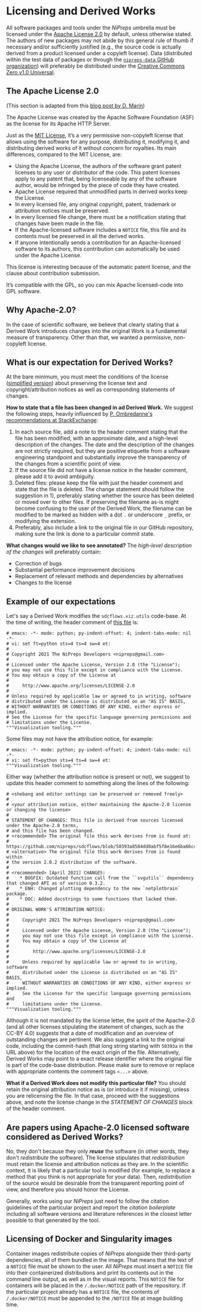 # Licensing and Derived Works

All software packages and tools under the *NiPreps* umbrella must be licensed under the [Apache License 2.0](https://www.apache.org/licenses/LICENSE-2.0) by default, unless otherwise stated.
The authors of new packages may not abide by this general rule of thumb if necessary and/or sufficiently justified (e.g., the source code is actually derived from a product licensed under a copyleft license).
Data (distributed within the test data of packages or through the [`nipreps-data` GitHub organization](https://github.com/nipreps-data)) will preferably be distributed under the [Creative Commons Zero v1.0 Universal](https://choosealicense.com/licenses/cc0-1.0/).

## The Apache License 2.0

(This section is adapted from this [blog post by D. Marín](https://www.toptal.com/open-source/developers-guide-to-open-source-licenses))

The Apache License was created by the Apache Software Foundation (ASF) as the license for its Apache HTTP Server.

Just as the [MIT License](https://choosealicense.com/licenses/mit/), it’s a very permissive non-copyleft license that allows using the software for any purpose, distributing it, modifying it, and distributing derived works of it without concern for royalties. Its main differences, compared to the MIT License, are:

* Using the Apache License, the authors of the software grant patent licenses to any user or distributor of the code. This patent licenses apply to any patent that, being licenseable by any of the software author, would be infringed by the piece of code they have created.
* Apache License required that unmodified parts in derived works keep the License.
* In every licensed file, any original copyright, patent, trademark or attribution notices must be preserved.
* In every licensed file change, there must be a notification stating that changes have been made in the file.
* If the Apache-licensed software includes a `NOTICE` file, this file and its contents must be preserved in all the derived works.
* If anyone intentionally sends a contribution for an Apache-licensed software to its authors, this contribution can automatically be used under the Apache License.

This license is interesting because of the automatic patent license, and the clause about contribution submission.

It’s compatible with the GPL, so you can mix Apache licensed-code into GPL software.

## Why Apache-2.0?

In the case of scientific software, we believe that clearly stating that a Derived Work introduces changes into the original Work is a fundamental measure of transparency.
Other than that, we wanted a permissive, non-copyleft license.

## What is our expectation for Derived Works?

At the bare minimum, you must meet the conditions of the license ([simplified version](https://choosealicense.com/licenses/apache-2.0/)) about preserving the license text and copyright/attribution notices as well as corresponding statements of changes.

**How to state that a file has been changed in ad Derived Work.**
We suggest the following steps, heavily influenced by [P. Ombredanne's recommendations at StackExchange](https://opensource.stackexchange.com/a/4420):

1. In each source file, add a note to the header comment stating that the file has been modified, with an approximate date, and a high-level description of the changes.
   The date and the description of the changes are not strictly required, but they are positive etiquette from a software engineering standpoint and substantially improve the transparency of the changes from a scientific point of view.
1. If the source file did not have a license notice in the header comment, please add it to avoid ambiguity.
1. Deleted files: please keep the file with just the header comment and state that the file is deleted.
   The change statement should follow the suggestion in 1), preferably stating whether the source has been deleted or moved over to other files.
   If preserving the filename as-is might become confusing to the user of the Derived Work, the filename can be modified to be marked as hidden with a dot `.` or underscore `_` prefix, or modifying the extension.
1. Preferably, also include a link to the original file in our GitHub repository, making sure the link is done to a particular commit state.

**What changes would we like to see annotated?**
The *high-level description of the changes* will preferably contain:

* Correction of bugs
* Substantial performance improvement decisions
* Replacement of relevant methods and dependencies by alternatives
* Changes to the license

## Example of our expectations

Let's say a Derived Work modifies the `sdcflows.viz.utils` code-base.
At the time of writing, the header comment of [this file](https://github.com/nipreps/sdcflows/blob/50393a8584dd0abf5f8e16e6ba66c43e1126f844/sdcflows/viz/utils.py) is:

``` {.python linenos=true title="Original Work header comment"}
# emacs: -*- mode: python; py-indent-offset: 4; indent-tabs-mode: nil -*-
# vi: set ft=python sts=4 ts=4 sw=4 et:
#
# Copyright 2021 The NiPreps Developers <nipreps@gmail.com>
# 
# Licensed under the Apache License, Version 2.0 (the "License");
# you may not use this file except in compliance with the License.
# You may obtain a copy of the License at
# 
#     http://www.apache.org/licenses/LICENSE-2.0
# 
# Unless required by applicable law or agreed to in writing, software
# distributed under the License is distributed on an "AS IS" BASIS,
# WITHOUT WARRANTIES OR CONDITIONS OF ANY KIND, either express or implied.
# See the License for the specific language governing permissions and
# limitations under the License.
"""Visualization tooling."""
```

Some files may not have the attribution notice, for example:
``` {.python linenos=true title="Original Work header comment"}
# emacs: -*- mode: python; py-indent-offset: 4; indent-tabs-mode: nil -*-
# vi: set ft=python sts=4 ts=4 sw=4 et:
"""Visualization tooling."""
```

Either way (whether the attribution notice is present or not), we suggest to update this header comment to something along the lines of the following:

``` {.python linenos=true title="Derived Work header comment"}
# <shebang and editor settings can be preserved or removed freely>
#
# <your attribution notice, either maintaining the Apache-2.0 license or changing the license>
#
# STATEMENT OF CHANGES: This file is derived from sources licensed under the Apache-2.0 terms,
# and this file has been changed.
# <recommended> The original file this work derives from is found at:
# https://github.com/nipreps/sdcflows/blob/50393a8584dd0abf5f8e16e6ba66c43e1126f844/sdcflows/viz/utils.py
# <alternative> The original file this work derives from is found within
# the version 2.0.2 distribution of the software.
#
# <recommended> [April 2021] CHANGES:
#    * BUGFIX: Outdated function call from the ``svgutils`` dependency that changed API as of version 0.3.2.
#    * ENH: Changed plotting dependency to the new `netplotbrain` package.
#    * DOC: Added docstrings to some functions that lacked them.
#
# ORIGINAL WORK'S ATTRIBUTION NOTICE:
#
#     Copyright 2021 The NiPreps Developers <nipreps@gmail.com>
#     
#     Licensed under the Apache License, Version 2.0 (the "License");
#     you may not use this file except in compliance with the License.
#     You may obtain a copy of the License at
#     
#         http://www.apache.org/licenses/LICENSE-2.0
#     
#     Unless required by applicable law or agreed to in writing, software
#     distributed under the License is distributed on an "AS IS" BASIS,
#     WITHOUT WARRANTIES OR CONDITIONS OF ANY KIND, either express or implied.
#     See the License for the specific language governing permissions and
#     limitations under the License.
"""Visualization tooling."""
```

Although it is not mandated by the license letter, the spirit of the Apache-2.0 (and all other licenses stipulating the statement of changes, such as the CC-BY 4.0) suggests that a date of modification and an overview of outstanding changes are pertinent.
We also suggest a link to the original code, including the commit-hash (that long string starting with `50393a` in the URL above) for the location of the exact origin of the file.
Alternatively, Derived Works may point to a exact release identifier where the original file is part of the code-base distribution.
Please make sure to remove or replace with appropriate contents the comment tags `<...>` above.

**What if a Derived Work does not modify this particular file?**
You should retain the original attribution notice as is (or introduce it if missing), unless you are relicensing the file.
In that case, proceed with the suggestions above, and note the license change in the *STATEMENT OF CHANGES* block of the header comment.

## Are papers using Apache-2.0 licensed software considered as Derived Works?

No, they don't because they only ***reuse*** the software (in other words, they don't *redistribute* the software).
The license stipulates that *redistribution* must retain the license and attribution notices as they are.
In the scientific context, it is likely that a particular tool is modified (for example, to replace a method that you think is not appropriate for your data).
Then, *redistribution* of the source would be desirable from the transparent reporting point of view, and therefore you should honor the License.

Generally, works using our *NiPreps* just need to follow the citation guidelines of the particular project and report the *citation boilerplate* including all software versions and literature references in the closest letter possible to that generated by the tool.

## Licensing of Docker and Singularity images

Container images redistribute copies of *NiPreps* alongside their third-party dependencies, all of them bundled in the image.
That means that the text of a `NOTICE` file must be shown to the user.
All *NiPreps* must insert a `NOTICE` file into their containerized distributions and print its contents out in the command line output, as well as in the visual reports.
This `NOTICE` file for containers will be placed in the `/.docker/NOTICE` path of the repository.
If the particular project already has a `NOTICE` file, the contents of `/.docker/NOTICE` must be appended to the `/NOTICE` file at image building time.
